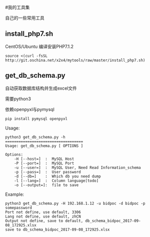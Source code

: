 #我的工具集

自己的一些常用工具

## install_php7.sh

CentOS/Ubuntu 编译安装PHP7.1.2


```
source <(curl -fsSL http://git.oschina.net/x2x4/mytools/raw/master/install_php7.sh) 
```

## get_db_schema.py

自动获取数据库结构并生成excel文件

需要python3

依赖openpyxl与pymysql

```
pip install pymysql openpyxl
```

Usage:

```
python3 get_db_schema.py -h
===================================
Usage: get_db_schema.py [ OPTIONS ]

Options:
    -H [--host=]  :  MySQL Host
    -P [--port=]  :  MySQL Port
    -u [--user=]  :  MySQL User, Need Read Information_schema
    -p [--pass=]  :  User password
    -d [--db=]    :  Which db you need dump
    -l [--lang=]  :  Column language[todo]
    -o [--output=]:  file to save

```

Example:

```
python3 get_db_schema.py -H 192.168.1.12 -u bidpoc -d bidpoc -p somepassword
Port not define, use default, 3306
Lang not define, use default, zhCN
Output not define, save to default, db_schema_bidpoc_2017-09-08_172925.xlsx
save to db_schema_bidpoc_2017-09-08_172925.xlsx
```
